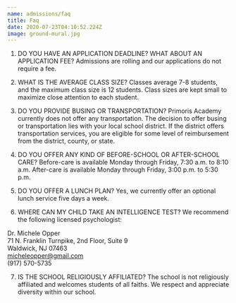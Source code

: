 ```yaml
---
name: admissions/faq
title: Faq
date: 2020-07-23T04:10:52.224Z
image: ground-mural.jpg
---
```

1. DO YOU HAVE AN APPLICATION DEADLINE? WHAT ABOUT AN APPLICATION FEE?
Admissions are rolling and our applications do not require a fee.

2. WHAT IS THE AVERAGE CLASS SIZE?
Classes average 7-8 students, and the maximum class size is 12 students. Class sizes are kept small to maximize close attention to each student.

3. DO YOU PROVIDE BUSING OR TRANSPORTATION?
Primoris Academy currently does not offer any transportation. The decision to offer busing or transportation lies with your local school district. If the district offers transportation services, you are eligible for some level of reimbursement from the district, county, or state.

4. DO YOU OFFER ANY KIND OF BEFORE-SCHOOL OR AFTER-SCHOOL CARE?
Before-care is available Monday through Friday, 7:30 a.m. to 8:10 a.m. After-care is available Monday through Friday, 3:00 p.m. to 5:30 p.m.

5. DO YOU OFFER A LUNCH PLAN?
Yes, we currently offer an optional lunch service five days a week.

6. WHERE CAN MY CHILD TAKE AN INTELLIGENCE TEST?
We recommend the following licensed psychologist:

Dr. Michele Opper\
71 N. Franklin Turnpike, 2nd Floor, Suite 9\
Waldwick, NJ 07463\
[micheleopper@gmail.com](mailto:micheleopper@gmail.com)\
(917) 570-5735  

7. IS THE SCHOOL RELIGIOUSLY AFFILIATED?
The school is not religiously affiliated and welcomes students of all faiths. We respect and appreciate diversity within our school.